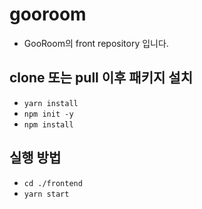 # gooroom

- GooRoom의 front repository 입니다.

## clone 또는 pull 이후 패키지 설치

- `yarn install`
- `npm init -y`
- `npm install`

## 실행 방법

- `cd ./frontend`
- `yarn start`
